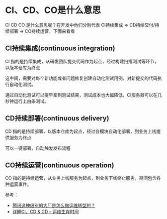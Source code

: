 
# CI、CD、CO是什么意思

CI CD CO 是什么意思呢？在开发中他们分别代表 CI持续集成 => CD持续交付/持续部署 => CO持续运营，下面来看看

## CI持续集成(continuous integration)
CI 指的是持续集成，从研发团队提交代码作为起点，经过构建扫描测试等环节，以版本仓库为终点

这中间，需要对每个新功能或者问题修复创建自动化测试用例。对新提交的代码执行自动化测试。

通过自动化测试可以提早拿到测试结果，测试成本也大幅降低，CI服务器可以在几秒钟运行上白条测试。

## CD持续部署(continuous delivery)
CD 指的是持续部署，以版本仓库为起点，经过各模块自动化部署，到业务上线提供服务为终点

可以一键部署，自动触发发布流程

## CO持续运营(continuous operation)
CO 指的是持续运营，从业务上线服务为起点，到业务下线终止服务，期间包含各种运营事件。


参考：

- [腾讯这种级别的大厂是怎么做运维转型的？](https://www.sohu.com/a/275215574_355140)
- [详解CI、CD & CD – 运维生存时间](http://www.360doc.com/content/18/0903/11/19960613_783492490.shtml)
